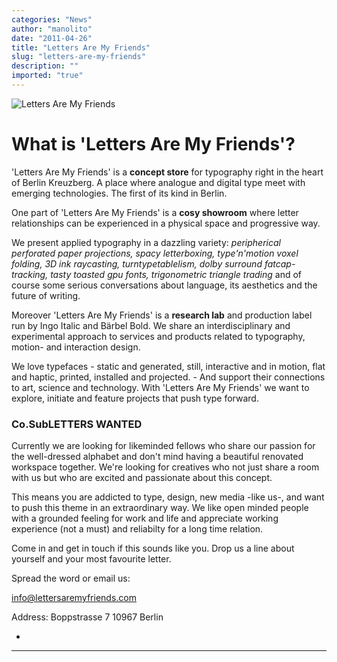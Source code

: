 ```yaml
---
categories: "News"
author: "manolito"
date: "2011-04-26"
title: "Letters Are My Friends"
slug: "letters-are-my-friends"
description: ""
imported: "true"
---
```



![Letters Are My Friends](vvvv-news.jpg?1303837182) 


#  What is 'Letters Are My Friends'?
'Letters Are My Friends' is a **concept store** for typography right in the heart of Berlin Kreuzberg. A place where analogue and digital type meet with emerging technologies. The first of its kind in Berlin.

One part of 'Letters Are My Friends' is a **cosy showroom** where letter relationships can be experienced in a physical space and progressive way.

We present applied typography in a dazzling variety: *peripherical perforated paper projections, spacy letterboxing, type'n'motion voxel folding, 3D ink raycasting, turntypetablelism, dolby surround fatcap-tracking, tasty toasted gpu fonts, trigonometric triangle trading* and of course some serious conversations about language, its aesthetics and the future of writing.

Moreover 'Letters Are My Friends' is a **research lab** and production label run by Ingo Italic and Bärbel Bold. We share an interdisciplinary and experimental approach to services and products related to typography, motion- and interaction design.

We love typefaces - static and generated, still, interactive and in motion, flat and haptic, printed, installed and projected. - And support their connections to art, science and technology. With 'Letters Are My Friends' we want to explore, initiate and feature projects that push type forward.



###  Co.SubLETTERS WANTED
Currently we are looking for likeminded fellows who share our passion for the well-dressed alphabet and don't mind having a beautiful renovated workspace together. We're looking for creatives who not just share a room with us but who are excited and passionate about this concept.

This means you are addicted to type, design, new media -like us-, and want to push this theme in an extraordinary way. We like open minded people with a grounded feeling for work and life and appreciate working experience (not a must) and reliabilty for a long time relation.

Come in and get in touch if this sounds like you. Drop us a line about yourself and your most favourite letter.

Spread the word or email us:

[](http://www.lettersaremyfriends.com)
info@lettersaremyfriends.com

Address:
Boppstrasse 7
10967 Berlin


-

____


